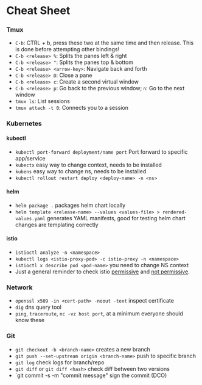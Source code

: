 # Cheat Sheet


### Tmux

- `C-b`: CTRL + b, press these two at the same time and then release. This is done before attempting other bindings!
- `C-b <release> %`: Splits the panes left & right
- `C-b <release> "`: Splits the panes top & bottom
- `C-b <release> <arrow-key>`: Navigate back and forth
- `C-b <release> D`: Close a pane
- `C-b <release> c`: Create a second virtual window
- `C-b <release> p`: Go back to the previous window; `n`: Go to the next window
- `tmux ls`: List sessions
- `tmux attach -t 0`: Connects you to a session

### Kubernetes

#### kubectl
- `kubectl port-forward deployment/name port` Port forward to specific app/service
- `kubectx` easy way to change context, needs to be installed
- `kubens` easy way to change ns, needs to be installed
- `kubectl rollout restart deploy <deploy-name> -n <ns>`

#### helm
- `helm package .` packages helm chart locally
- `helm template <release-name> --values <values-file> > rendered-values.yaml` generates YAML manifests, good for testing helm chart changes are templating correctly

#### istio
- `istioctl analyze -n <namespace>`
- `kubectl logs <istio-proxy-pod> -c istio-proxy -n <namespace>`
- `istioctl x describe pod <pod-name>` you need to change NS context
- Just a general reminder to check istio [permissive](https://istio.io/latest/docs/concepts/security/#permissive-mtls) and [not permissive](https://istio.io/latest/docs/concepts/security/#strict-mtls).

### Network
- `openssl x509 -in <cert-path> -noout -text` inspect certificate
- `dig` dns query tool
- `ping`, `traceroute`, `nc -vz host port`, at a minimum everyone should know these

### Git

- `git checkout -b <branch-name>` creates a new branch
- `git push --set-upstream origin <branch-name>` push to specific branch
- `git log` check logs for branch/repo
- `git diff` or `git diff <hash>` check diff between two versions
- `git commit -s -m "commit message" sign the commit (DCO)




